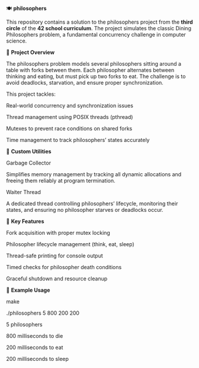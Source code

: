 🍽️ **philosophers**

This repository contains a solution to the philosophers project from the **third circle** of the **42 school curriculum**.
The project simulates the classic Dining Philosophers problem, a fundamental concurrency challenge in computer science.

🚀 **Project Overview**

The philosophers problem models several philosophers sitting around a table with forks between them.
Each philosopher alternates between thinking and eating, but must pick up two forks to eat.
The challenge is to avoid deadlocks, starvation, and ensure proper synchronization.

This project tackles:

Real-world concurrency and synchronization issues

Thread management using POSIX threads (pthread)

Mutexes to prevent race conditions on shared forks

Time management to track philosophers’ states accurately


🧠 **Custom Utilities**

Garbage Collector

Simplifies memory management by tracking all dynamic allocations and freeing them reliably at program termination.

Waiter Thread

A dedicated thread controlling philosophers’ lifecycle, monitoring their states, and ensuring no philosopher starves or deadlocks occur.


🔧 **Key Features**

Fork acquisition with proper mutex locking

Philosopher lifecycle management (think, eat, sleep)

Thread-safe printing for console output

Timed checks for philosopher death conditions

Graceful shutdown and resource cleanup


💬 **Example Usage**

make

./philosophers 5 800 200 200

5 philosophers

800 milliseconds to die

200 milliseconds to eat

200 milliseconds to sleep
